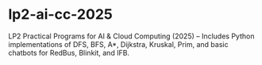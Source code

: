 # lp2-ai-cc-2025
LP2 Practical Programs for AI &amp; Cloud Computing (2025) – Includes Python implementations of DFS, BFS, A*, Dijkstra, Kruskal, Prim, and basic chatbots for RedBus, Blinkit, and IFB.
